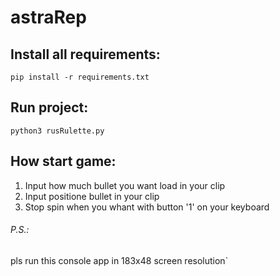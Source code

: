 # astraRep

## Install all requirements:

  `pip install -r requirements.txt`
  
## Run project:
  
  `python3 rusRulette.py`

## How start game:

 1. Input how much bullet you want load in your clip
 2. Input positione bullet in your clip
 3. Stop spin when you whant with button '1' on your keyboard

###### P.S.:

pls run this console app in 183x48 screen resolution`
